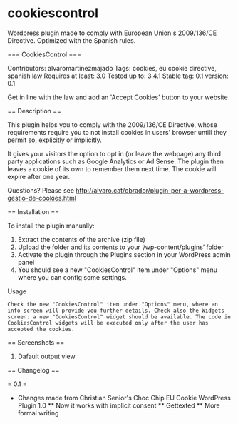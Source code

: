 cookiescontrol
==============

Wordpress plugin made to comply with European Union's 2009/136/CE Directive. Optimized with the Spanish rules.

=== CookiesControl ===

Contributors: alvaromartinezmajado
Tags: cookies, eu cookie directive, spanish law
Requires at least: 3.0
Tested up to: 3.4.1
Stable tag: 0.1
version: 0.1

Get in line with the law and add an 'Accept Cookies' button to your website

== Description ==

This plugin helps you to comply with the 2009/136/CE Directive, whose requirements require you to not install cookies in users' browser untill they permit so, explicitly or implicitly.

It gives your visitors the option to opt in (or leave the webpage) any third party applications such as Google Analytics or Ad Sense. The plugin then leaves a cookie of its own to remember them next time. The cookie will expire after one year.

Questions? Please see http://alvaro.cat/obrador/plugin-per-a-wordpress-gestio-de-cookies.html

== Installation ==

To install the plugin manually:

1. Extract the contents of the archive (zip file)
2. Upload the folder and its contents to your ‘/wp-content/plugins’ folder
3. Activate the plugin through the Plugins section in your WordPress admin panel
4. You should see a new "CookiesControl" item under "Options" menu where you can config some settings. 

Usage

    Check the new "CookiesControl" item under "Options" menu, where an info screen will provide you further details. Check also the Widgets screen: a new "CookiesControl" widget should be available. The code in CookiesControl widgets will be executed only after the user has accepted the cookies. 

 == Screenshots ==

1. Dafault output view

== Changelog ==

= 0.1 =
* Changes made from Christian Senior's Choc Chip EU Cookie WordPress Plugin 1.0
** Now it works with implicit consent
** Gettexted
** More formal writing

